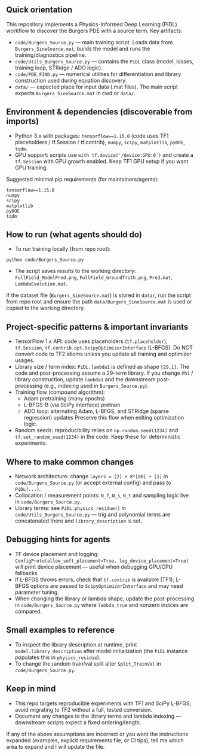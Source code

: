 ## Quick orientation

This repository implements a Physics-Informed Deep Learning (PiDL) workflow to discover the Burgers PDE with a source term. Key artifacts:

- `code/Burgers_Source.py` — main training script. Loads data from `Burgers_SineSource.mat`, builds the model and runs the training/diagnostics pipeline.
- `code/Utils_Burgers_Source.py` — contains the `PiDL` class (model, losses, training loop, STRidge / ADO logic).
- `code/PDE_FIND.py` — numerical utilities for differentiation and library construction used during equation discovery.
- `data/` — expected place for input data (.mat files). The main script expects `Burgers_SineSource.mat` in cwd or `data/`.

## Environment & dependencies (discoverable from imports)

- Python 3.x with packages: `tensorflow==1.15.0` (code uses TF1 placeholders / tf.Session / tf.contrib), `numpy`, `scipy`, `matplotlib`, `pyDOE`, `tqdm`.
- GPU support: scripts use `with tf.device('/device:GPU:0')` and create a `tf.Session` with GPU growth enabled. Keep TF1 GPU setup if you want GPU training.

Suggested minimal pip requirements (for maintainers/agents):

```
tensorflow==1.15.0
numpy
scipy
matplotlib
pyDOE
tqdm
```

## How to run (what agents should do)

- To run training locally (from repo root):

```
python code/Burgers_Source.py
```

- The script saves results to the working directory: `FullField_ModelPred.png`, `FullField_GroundTruth.png`, `Pred.mat`, `LambdaEvolution.mat`.

If the dataset file (`Burgers_SineSource.mat`) is stored in `data/`, run the script from repo root and ensure the path `data/Burgers_SineSource.mat` is used or copied to the working directory.

## Project-specific patterns & important invariants

- TensorFlow 1.x API: code uses placeholders (`tf.placeholder`), `tf.Session`, `tf.contrib.opt.ScipyOptimizerInterface` (L-BFGS). Do NOT convert code to TF2 idioms unless you update all training and optimizer usages.
- Library size / term index: `PiDL.lambda1` is defined as shape `[29,1]`. The code and post-processing assume a 29-term library. If you change `Phi` / library construction, update `lambda1` and the downstream post-processing (e.g., indexing used in `Burgers_Source.py`).
- Training flow (compound algorithm):
  - Adam pretraining (many epochs)
  - L-BFGS-B (via SciPy interface) pretrain
  - ADO loop: alternating Adam, L-BFGS, and STRidge (sparse regression) updates
  Preserve this flow when editing optimization logic.
- Random seeds: reproducibility relies on `np.random.seed(1234)` and `tf.set_random_seed(1234)` in the code. Keep these for deterministic experiments.

## Where to make common changes

- Network architecture: change `layers = [2] + 8*[80] + [1]` in `code/Burgers_Source.py` (or accept external config) and pass to `PiDL(...)`.
- Collocation / measurement points: `N_f`, `N_s`, `N_t` and sampling logic live in `code/Burgers_Source.py`.
- Library terms: see `PiDL.physics_residue()` in `code/Utils_Burgers_Source.py` — trig and polynomial terms are concatenated there and `library_description` is set.

## Debugging hints for agents

- TF device placement and logging: `ConfigProto(allow_soft_placement=True, log_device_placement=True)` will print device placement — useful when debugging GPU/CPU fallbacks.
- If L-BFGS throws errors, check that `tf.contrib` is available (TF1); L-BFGS options are passed to `ScipyOptimizerInterface` and may need parameter tuning.
- When changing the library or lambda shape, update the post-processing in `code/Burgers_Source.py` where `lambda_true` and nonzero indices are compared.

## Small examples to reference

- To inspect the library description at runtime, print `model.library_description` after model initialization (the `PiDL` instance populates this in `physics_residue`).
- To change the random train/val split alter `Split_TrainVal` in `code/Burgers_Source.py`.

## Keep in mind

- This repo targets reproducible experiments with TF1 and SciPy L-BFGS; avoid migrating to TF2 without a full, tested conversion.
- Document any changes to the library terms and lambda indexing — downstream scripts expect a fixed ordering/length.

If any of the above assumptions are incorrect or you want the instructions expanded (examples, explicit requirements file, or CI tips), tell me which area to expand and I will update the file.
